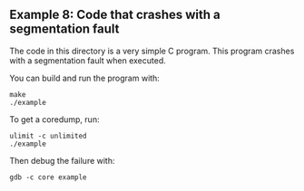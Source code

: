 ## Example 8: Code that crashes with a segmentation fault

The code in this directory is a very simple C program.  This program crashes
with a segmentation fault when executed.

You can build and run the program with:

```
make
./example 
```

To get a coredump, run:
```
ulimit -c unlimited
./example 
```

Then debug the failure with:
```
gdb -c core example
```

